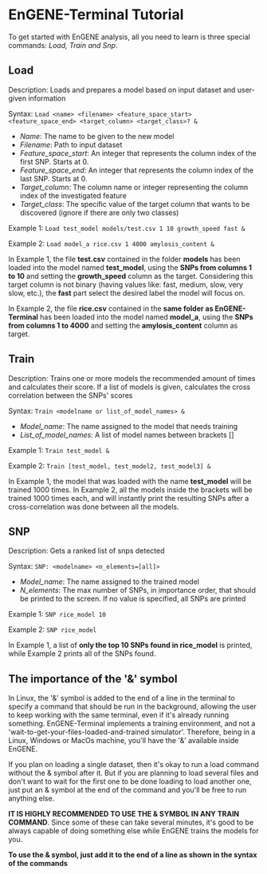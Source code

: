 # EnGENE-Terminal Tutorial

To get started with EnGENE analysis, all you need to learn is three special commands: *Load, Train and Snp*.

## Load

Description: Loads and prepares a model based on input dataset and user-given information

Syntax: `Load <name> <filename> <feature_space_start> <feature_space_end> <target_column> <target_class>? &`

- *Name*: The name to be given to the new model
- *Filename*: Path to input dataset
- *Feature_space_start*: An integer that represents the column index of the first SNP. Starts at 0.
- *Feature_space_end*: An integer that represents the column index of the last SNP. Starts at 0.
- *Target_column*: The column name or integer representing the column index of the investigated feature
- *Target_class*: The specific value of the target column that wants to be discovered (ignore if there are only two classes)

Example 1: `Load test_model models/test.csv 1 10 growth_speed fast &`

Example 2: `Load model_a rice.csv 1 4000 amylosis_content &`

In Example 1, the file **test.csv** contained in the folder **models** has been loaded into the model named **test_model**, using the **SNPs from columns 1 to 10** and setting the **growth_speed** column as the target. Considering this target column is not binary (having values like: fast, medium, slow, very slow, etc.), the **fast** part select the desired label the model will focus on.

In Example 2, the file **rice.csv** contained in the **same folder as EnGENE-Terminal** has been loaded into the model named **model_a**, using the **SNPs from columns 1 to 4000** and setting the **amylosis_content** column as target.

## Train

Description: Trains one or more models the recommended amount of times and calculates their score. If a list of models is given, calculates the cross correlation between the SNPs' scores

Syntax: `Train <modelname or list_of_model_names> &`

- *Model_name*: The name assigned to the model that needs training
- *List_of_model_names*: A list of model names between brackets []

Example 1: `Train test_model &`

Example 2: `Train [test_model, test_model2, test_model3] &`

In Example 1, the model that was loaded with the name **test_model** will be trained 1000 times.
In Example 2, all the models inside the brackets will be trained 1000 times each, and will instantly print the resulting SNPs after a cross-correlation was done between all the models. 

## SNP
Description: Gets a ranked list of snps detected

Syntax: `SNP: <modelname> <n_elements=[all]>`

- *Model_name*: The name assigned to the trained model
- *N_elements*: The max number of SNPs, in importance order, that should be printed to the screen. If no value is 	specified, all SNPs are printed

Example 1: `SNP rice_model 10`

Example 2: `SNP rice_model`

In Example 1, a list of **only the top 10 SNPs found in rice_model** is printed, while Example 2 prints all of the SNPs found.

## The importance of the '&' symbol
In Linux, the '&' symbol is added to the end of a line in the terminal to specify a command that should be run in the background, allowing the user to keep working with the same terminal, even if it's already running something. EnGENE-Terminal implements a training environment, and not a 'wait-to-get-your-files-loaded-and-trained simulator'. Therefore, being in a Linux, Windows or MacOs machine, you'll have the '&' available inside EnGENE.

If you plan on loading a single dataset, then it's okay to run a load command without the & symbol after it. But if you are planning to load several files and don't want to wait for the first one to be done loading to load another one, just put an & symbol at the end of the command and you'll be free to run anything else.

**IT IS HIGHLY RECOMMENDED TO USE THE & SYMBOL IN ANY TRAIN COMMAND**. Since some of these can take several minutes, it's good to be always capable of doing something else while EnGENE trains the models for you. 

**To use the & symbol, just add it to the end of a line as shown in the syntax of the commands**
